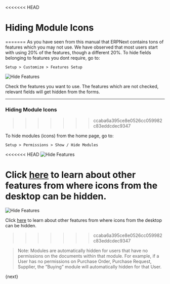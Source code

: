 <<<<<<< HEAD
# Hiding Module Icons
=======
As you have seen from this manual that ERPNext contains tons of features which you may not use. We have observed that most users start with using 20% of the features, though a different 20%. To hide fields belonging to features you
dont require, go to:

`Setup > Customize > Features Setup`

<img alt="Hide Features" class="screenshot" src="{{docs_base_url}}/assets/img/customize/feature-setup.png">

Check the features you want to use. The features which are not checked, relevant fields will get hidden from the forms.

* * *

### Hiding Module Icons
>>>>>>> ccaba6a395ce8e0526cc059982c83eddcdec9347

To hide modules (icons) from the home page, go to:

`Setup > Permissions > Show / Hide Modules`

<<<<<<< HEAD
<img alt="Hide Features" class="screenshot" src="/docs/assets/img/customize/show-hide-modules.png">

Click [here](/docs/user/manual/en/customize-erpnext/articles/module-visibility.html) to learn about other features from where icons from the desktop can be hidden.
=======
<img alt="Hide Features" class="screenshot" src="{{docs_base_url}}/assets/img/customize/show-hide-modules.png">

Click [here]({{docs_base_url}}/user/manual/en/customize-erpnext/articles/module-visibility.html) to learn about other features from where icons from the desktop can be hidden.
>>>>>>> ccaba6a395ce8e0526cc059982c83eddcdec9347

> Note: Modules are automatically hidden for users that have no permissions on the documents within that module. For example, if a User has no permissions on Purchase Order, Purchase Request, Supplier, the “Buying” module will automatically hidden for that User.

{next}
